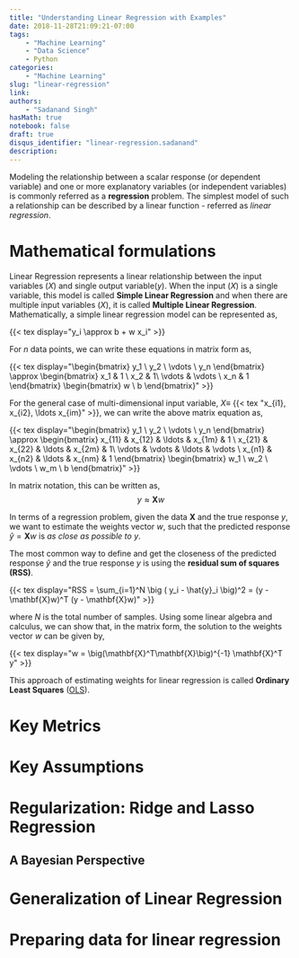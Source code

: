 ```yaml
---
title: "Understanding Linear Regression with Examples"
date: 2018-11-28T21:09:21-07:00
tags:
    - "Machine Learning"
    - "Data Science"
    - Python
categories:
    - "Machine Learning"
slug: "linear-regression"
link:
authors:
    - "Sadanand Singh"
hasMath: true
notebook: false
draft: true
disqus_identifier: "linear-regression.sadanand"
description:
---
```


Modeling the relationship between a scalar response (or dependent variable)
and one or more explanatory variables (or independent variables) is commonly
referred as a **regression** problem. The simplest model of such a
relationship can be described by a linear function - referred
as _linear regression_.

<!--more-->

<!--TOC-->

# Mathematical formulations

Linear Regression represents a linear relationship between the input
variables ($X$) and single output variable($y$). When the input ($X$) is a
single variable, this model is called **Simple Linear Regression** and when
there are multiple input variables ($X$), it is called
**Multiple Linear Regression**. Mathematically, a simple linear regression
model can be represented as,

{{< tex display="y_i \approx b + w x_i" >}}

For $n$ data points, we can write these equations in matrix form as,

{{< tex display="\begin{bmatrix} y_1 \\ y_2 \\ \vdots \\ y_n \end{bmatrix} \approx \begin{bmatrix} x_1 & 1 \\ x_2 & 1\\ \vdots & \vdots \\ x_n & 1 \end{bmatrix} \begin{bmatrix} w \\ b \end{bmatrix}" >}}

For the general case of multi-dimensional input variable, $X \equiv$
{{< tex "x_{i1}, x_{i2}, \ldots x_{im}" >}},
we can write the above matrix equation as,

{{< tex display="\begin{bmatrix} y_1 \\ y_2 \\ \vdots \\ y_n \end{bmatrix} \approx \begin{bmatrix} x_{11} & x_{12} & \ldots & x_{1m} & 1 \\ x_{21} & x_{22} & \ldots & x_{2m} & 1\\ \vdots & \vdots & \ldots & \vdots \\ x_{n1} & x_{n2} & \ldots & x_{nm} & 1 \end{bmatrix} \begin{bmatrix} w_1 \\ w_2 \\ \vdots \\ w_m \\ b \end{bmatrix}" >}}

In matrix notation, this can be written as,
$$y \approx \mathbf{X}w$$

In terms of a regression problem, given the data $\mathbf{X}$ and the
true response $y$, we want to estimate the weights vector $w$, such
that the predicted response $\hat{y} = \mathbf{X}w$
is _as close as possible to_ $y$.

The most common way to define and get the closeness of the predicted
response $\hat{y}$ and the true response $y$ is using the
**residual sum of squares (RSS)**.

{{< tex display="RSS = \sum_{i=1}^N \big ( y_i - \hat{y}_i \big)^2 = (y - \mathbf{X}w)^T (y - \mathbf{X}w)" >}}

where $N$ is the total number of samples.
Using some linear algebra and calculus, we can show that, in the matrix form,
the solution to the weights vector $w$ can be given by,

{{< tex display="w = \big(\mathbf{X}^T\mathbf{X}\big)^{-1} \mathbf{X}^T y" >}}

This approach of estimating weights for linear regression is called **Ordinary Least Squares** ([OLS]).

[OLS]: https://en.wikipedia.org/wiki/Ordinary_least_squares

# Key Metrics

# Key Assumptions

# Regularization: Ridge and Lasso Regression

## A Bayesian Perspective

# Generalization of Linear Regression

# Preparing data for linear regression
